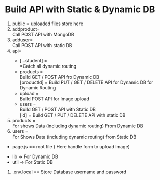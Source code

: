 # Build API with Static & Dynamic DB

<ol>
<li>public = uploaded files store here</li>
<li>addproduct= </li> Call POST API with MongoDB
<li>adduser=</li> Call POST API with static DB
<li>api=</li>
<ul>
<li>[...student] = </li> =Catch all dynamic routing
<li>products = </li> Build GET /  POST API fro Dynamic DB <br> [productId] = 
Build PUT / GET / DELETE API for Dynamic DB for Dynamic Routing
<li>upload = </li> Build POST API for Image upload
<li>users = </li> Build GET / POST API with Static DB
<br>[id] = 
Build GET / PUT / DELETE API with static DB
</ul>
<li>products =</li> For shows Data (including dynamic routing) From Dynamic DB
<li>users =</li> For Shows Data (including dynamic routing) from Static DB

</ol>
<ul>
<li>
page.js  == root file ( Here handle form to upload Image)
</li>
</ul>
<ul>
<li>lib => For Dynamic DB</li>
<li>util => For Static DB</li>
</ul>
<ol>
<li>
.env.local == Store Database username and password
</li>
</ol>

